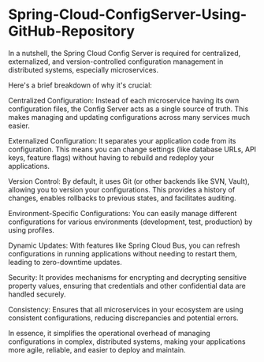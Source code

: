 # Spring-Cloud-ConfigServer-Using-GitHub-Repository

  In a nutshell, the Spring Cloud Config Server is required for centralized, externalized, and version-controlled configuration management in distributed systems, especially microservices.

Here's a brief breakdown of why it's crucial:

Centralized Configuration: Instead of each microservice having its own configuration files, the Config Server acts as a single source of truth. This makes managing and updating configurations across many services much easier.

Externalized Configuration: It separates your application code from its configuration. This means you can change settings (like database URLs, API keys, feature flags) without having to rebuild and redeploy your applications.

Version Control: By default, it uses Git (or other backends like SVN, Vault), allowing you to version your configurations. This provides a history of changes, enables rollbacks to previous states, and facilitates auditing.

Environment-Specific Configurations: You can easily manage different configurations for various environments (development, test, production) by using profiles.

Dynamic Updates: With features like Spring Cloud Bus, you can refresh configurations in running applications without needing to restart them, leading to zero-downtime updates.

Security: It provides mechanisms for encrypting and decrypting sensitive property values, ensuring that credentials and other confidential data are handled securely.

Consistency: Ensures that all microservices in your ecosystem are using consistent configurations, reducing discrepancies and potential errors.

In essence, it simplifies the operational overhead of managing configurations in complex, distributed systems, making your applications more agile, reliable, and easier to deploy and maintain.
